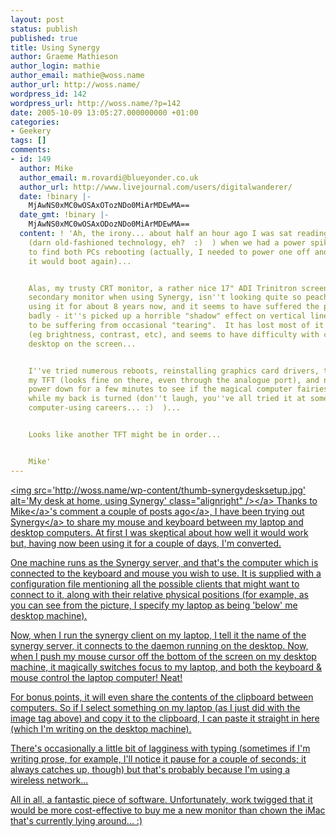 ```yaml
---
layout: post
status: publish
published: true
title: Using Synergy
author: Graeme Mathieson
author_login: mathie
author_email: mathie@woss.name
author_url: http://woss.name/
wordpress_id: 142
wordpress_url: http://woss.name/?p=142
date: 2005-10-09 13:05:27.000000000 +01:00
categories:
- Geekery
tags: []
comments:
- id: 149
  author: Mike
  author_email: m.rovardi@blueyonder.co.uk
  author_url: http://www.livejournal.com/users/digitalwanderer/
  date: !binary |-
    MjAwNS0xMC0wOSAxOTozNDo0MiArMDEwMA==
  date_gmt: !binary |-
    MjAwNS0xMC0wOSAxODozNDo0MiArMDEwMA==
  content: ! 'Ah, the irony... about half an hour ago I was sat reading a newspaper
    (darn old-fashioned technology, eh?  :)  ) when we had a power spike - I ran upstairs
    to find both PCs rebooting (actually, I needed to power one off and back on before
    it would boot again)...


    Alas, my trusty CRT monitor, a rather nice 17" ADI Trinitron screen I use as my
    secondary monitor when using Synergy, isn''t looking quite so peachy.  I''ve been
    using it for about 8 years now, and it seems to have suffered the power spike
    badly - it''s picked up a horrible "shadow" effect on vertical lines and seems
    to be suffering from occasional "tearing".  It has lost most of it''s settings
    (eg brightness, contrast, etc), and seems to have difficulty with centreing the
    desktop on the screen...


    I''ve tried numerous reboots, reinstalling graphics card drivers, testing it on
    my TFT (looks fine on there, even through the analogue port), and now a total
    power down for a few minutes to see if the magical computer fairies will fix it
    while my back is turned (don''t laugh, you''ve all tried it at some point in your
    computer-using careers... :)  )...


    Looks like another TFT might be in order...


    Mike'
---
```

<a href="http:&#47;&#47;woss.name&#47;synergydesksetup.jpg"><img src='http:&#47;&#47;woss.name&#47;wp-content&#47;thumb-synergydesksetup.jpg' alt='My desk at home, using Synergy' class="alignright" &#47;><&#47;a> Thanks to <a href="http:&#47;&#47;www.livejournal.com&#47;users&#47;digitalwanderer&#47;">Mike<&#47;a>'s comment <a href="http:&#47;&#47;woss.name&#47;2005&#47;10&#47;06&#47;testing-out-a-second-monitor&#47;">a couple of posts ago<&#47;a>, I have been trying out <a href="http:&#47;&#47;synergy2.sourceforge.net&#47;">Synergy<&#47;a> to share my mouse and keyboard between my laptop and desktop computers.  At first I was skeptical about how well it would work but, having now been using it for a couple of days, I'm converted.

One machine runs as the Synergy server, and that's the computer which is connected to the keyboard and mouse you wish to use.  It is supplied with a configuration file mentioning all the possible clients that might want to connect to it, along with their relative physical positions (for example, as you can see from the picture, I specify my laptop as being 'below' me desktop machine).

Now, when I run the synergy client on my laptop, I tell it the name of the synergy server, it connects to the daemon running on the desktop.  Now, when I push my mouse cursor off the bottom of the screen on my desktop machine, it magically switches focus to my laptop, and both the keyboard &amp; mouse control the laptop computer!  Neat!

For bonus points, it will even share the contents of the clipboard between computers.  So if I select something on my laptop (as I just did with the image tag above) and copy it to the clipboard, I can paste it straight in here (which I'm writing on the desktop machine).

There's occasionally a little bit of lagginess with typing (sometimes if I'm writing prose, for example, I'll notice it pause for a couple of seconds; it always catches up, though) but that's probably because I'm using a wireless network...

All in all, a fantastic piece of software.  Unfortunately, work twigged that it would be more cost-effective to buy me a new monitor than chown the iMac that's currently lying around... :)
